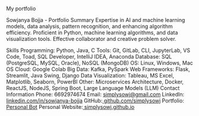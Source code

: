 My portfolio

Sowjanya Bojja - Portfolio
Summary
Expertise in AI and machine learning models, data analysis, pattern recognition, and enhancing algorithm efficiency. Proficient in Python, machine learning algorithms, and data visualization tools. Effective collaborator and creative problem solver.

Skills
Programming: Python, Java, C
Tools: Git, GitLab, CLI, JupyterLab, VS Code, Toad, SQL Developer, IntelliJ IDEA, Anaconda
Database: SQL (PostgreSQL, MySQL, Oracle), NoSQL (MongoDB)
OS: Linux, Windows, Mac OS
Cloud: Google Colab
Big Data: Kafka, PySpark
Web Frameworks: Flask, Streamlit, Java Swing, Django
Data Visualization: Tableau, MS Excel, Matplotlib, Seaborn, PowerBI
Other: Microservices Architecture, Docker, ReactJS, NodeJS, Spring Boot, Large Language Models (LLM)
Contact Information
Phone: 6692974674
Email: simplysowj@gmail.com
LinkedIn: [linkedin.com/in/sowjanya-bojja](https://www.linkedin.com/in/sowjanya-bojja/)
GitHub:[ github.com/simplysowj](https://github.com/simplysowj/)
Portfolio: [Personal Bot](https://personalbotpy-latestsowji.streamlit.app/) 
Personal Website:[ simplysowj.github.io](https://simplysowj.github.io/) 
